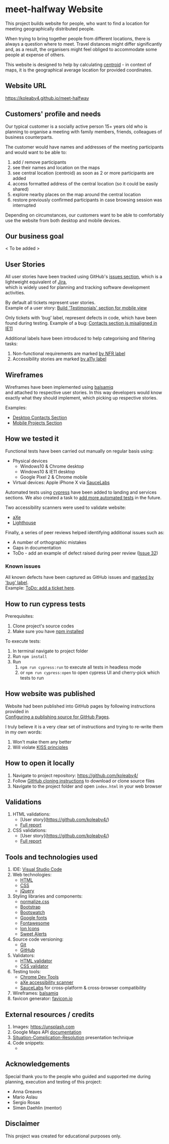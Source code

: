 # meet-halfway Website

This project builds website for people, who want to find a location for meeting geographically distributed people.

When trying to bring together people from different locations, there is always a question where to meet. Travel distances might differ significantly and, as a result, the organisers might feel obliged to accommodate some people at expense of others.

This website is designed to help by calculating [centroid](https://en.wikipedia.org/wiki/Centroid) - in context of maps, it is the geographical average location for provided coordinates.

## Website URL

https://koleaby4.github.io/meet-halfway

## Customers' profile and needs

Our typical customer is a socially active person 15+ years old
who is planning to organise a meeting with family members, friends, colleagues of business counterparts.

The customer would have names and addresses of the meeting participants and would want to be able to:

1. add / remove participants
2. see their names and location on the maps
3. see central location (centroid) as soon as 2 or more participants are added
4. access formatted address of the central location (so it could be easily shared)
5. explore nearby places on the map around the central location
6. restore previously confirmed participants in case browsing session was interrupted

Depending on circumstances, our customers want to be able to comfortably use the website from both desktop and mobile devices.

## Our business goal

< To be added >

## User Stories

All user stories have been tracked using GitHub's [issues section](https://github.com/koleaby4/<ToBeAdded>),
which is a lightweight equivalent of [Jira](https://www.atlassian.com/software/jira), <br>
which is widely used for planning and tracking software development activities.

By default all tickets represent user stories.<br>
Example of a user story: [Build 'Testimonials' section for mobile view](https://github.com/koleaby4/<ToBeAdded>)

Only tickets with 'bug' label, represent defects in code, which have been found during testing.
Example of a bug: [Contacts section is misaligned in IE11](https://github.com/koleaby4/<ToBeAdded>)

Additional labels have been introduced to help categorising and filtering tasks:

1.  Non-functional requirements are marked [by NFR label](https://github.com/koleaby4/<ToBeAdded>)
2.  Accessibility stories are marked [by a11y label](https://github.com/koleaby4/<ToBeAdded>)

## Wireframes

Wireframes have been implemented using [balsamiq](https://balsamiq.com) <br>and attached to respective user stories.
In this way developers would know exactly what they should implement, which picking up respective stories.

Examples:

- [Desktop Contacts Section](https://github.com/koleaby4/<ToBeAdded>)
- [Mobile Projects Section](https://github.com/koleaby4/<ToBeAdded>)

## How we tested it

Functional tests have been carried out manually on regular basis using:

- Physical devices
  - Windows10 & Chrome desktop
  - Windows10 & IE11 desktop
  - Google Pixel 2 & Chrome mobile
- Virtual devices: Apple iPhone X via [SauceLabs](https://saucelabs.com)

Automated tests using [cypress](https://www.cypress.io) have been added to landing and services sections.
We also created a task to [add more automated tests](https://github.com/koleaby4/<ToBeAdded>) in the future.

Two accessibility scanners were used to validate website:

- [aXe](https://www.deque.com/axe)
- [Lighthouse](https://developers.google.com/web/tools/lighthouse/)

Finally, a series of peer reviews helped identifying additional issues such as:

- A number of orthographic mistakes
- Gaps in documentation
- ToDo - add an example of defect raised during peer review ([Issue 32](https://github.com/koleaby4/dom-designs/issues/32))

### Known issues

All known defects have been captured as GitHub issues and [marked by 'bug' label](https://github.com/koleaby4/<ToBeAdded>).<br>
Example: [ToDo: add a ticket here](https://github.com/<<ToBeAdded>>).

## How to run cypress tests

Prerequisites:

1.  Clone project's source codes
2.  Make sure you have [npm installed](https://www.npmjs.com/get-npm)

To execute tests:

1.  In terminal navigate to project folder
2.  Run `npm install`
3.  Run
    1. `npm run cypress:run` to execute all tests in headless mode
    2. or `npm run cypress:open` to open cypress UI and cherry-pick which tests to run

## How website was published

Website had been published into GitHub pages by following instructions provided in<br>
[Configuring a publishing source for GitHub Pages](https://help.github.com/en/articles/configuring-a-publishing-source-for-github-pages).

I truly believe it is a very clear set of instructions and trying to re-write them in my own words:

1.  Won't make them any better
2.  Will violate [KISS principles](https://en.wikipedia.org/wiki/KISS_principle)

## How to open it locally

1. Navigate to project repository: https://github.com/koleaby4/<ToBeAdded>
2. Follow [GitHub cloning instructions](https://help.github.com/en/articles/cloning-a-repository) to download or clone source files
3. Navigate to the project folder and open `index.html` in your web browser

## Validations

1. HTML validations:
   - [User story](https://github.com/koleaby4/<link to ticket ToBeAdded>)
   - [Full report](ToBeAdded)
2. CSS validations:
   - [User story](https://github.com/koleaby4/<link to ticket ToBeAdded>)
   - [Full report](ToBeAdded)

## Tools and technologies used

1.  IDE: [Visual Studio Code](https://code.visualstudio.com/)
2.  Web technologies:
    - [HTML](https://en.wikipedia.org/wiki/HTML5)
    - [CSS](https://en.wikipedia.org/wiki/Cascading_Style_Sheets#CSS_3)
    - [jQuery](ToBeAdde)
3.  Styling libraries and components:
    - [normalize.css](https://necolas.github.io/normalize.css)
    - [Bootstrap](https://getbootstrap.com)
    - [Bootswatch](https://bootswatch.com)
    - [Google fonts](https://fonts.google.com)
    - [Fontawesome](https://fontawesome.com)
    - [Ion Icons](https://ionicons.com)
    - [Sweet Alerts](https://sweetalert2.github.io)
4.  Source code versioning:
    - [Git](https://en.wikipedia.org/wiki/Git)
    - [GitHub](https://github.com)
5.  Validators:
    - [HTML validator](https://validator.w3.org/)
    - [CSS validator](http://jigsaw.w3.org/css-validator/)
6.  Testing tools:
    - [Chrome Dev Tools](https://developers.google.com/web/tools/chrome-devtools)
    - [aXe accessibility scanner](https://www.deque.com/axe)
    - [SauceLabs](https://saucelabs.com) for cross-platform & cross-browser compatibility
7.  Wireframes: [balsamiq](https://balsamiq.com)
8.  favicon generator: [favicon.io](https://favicon.io/favicon-generator)

## External resources / credits

1. Images: https://unsplash.com
2. Google Maps API [documentation](https://developers.google.com/maps/documentation/javascript)
3. [Situation-Complication-Resolution](https://speakingsherpa.com/how-to-tell-a-business-story-using-the-mckinsey-situation-complication-resolution-scr-framework/) presentation technique
4. Code snippets:
   - <toBeAadded>

## Acknowledgements

Special thank you to the people who guided and supported me during planning, execution and testing of this project:

- Anna Greaves
- Mario Aslau
- Sergio Rosas
- Simen Daehlin (mentor)

## Disclaimer

This project was created for educational purposes only.

